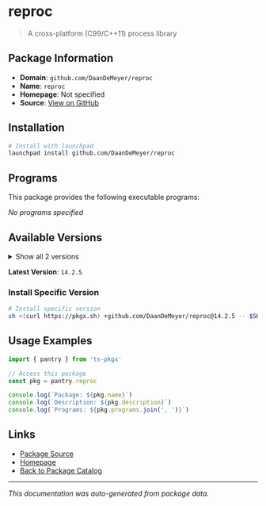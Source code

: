 # reproc

> A cross-platform (C99/C++11) process library

## Package Information

- **Domain**: `github.com/DaanDeMeyer/reproc`
- **Name**: `reproc`
- **Homepage**: Not specified
- **Source**: [View on GitHub](https://github.com/pkgxdev/pantry/tree/main/projects/github.com/DaanDeMeyer/reproc/package.yml)

## Installation

```bash
# Install with launchpad
launchpad install github.com/DaanDeMeyer/reproc
```

## Programs

This package provides the following executable programs:

*No programs specified*

## Available Versions

<details>
<summary>Show all 2 versions</summary>

- `14.2.5`, `14.2.4`

</details>

**Latest Version**: `14.2.5`

### Install Specific Version

```bash
# Install specific version
sh <(curl https://pkgx.sh) +github.com/DaanDeMeyer/reproc@14.2.5 -- $SHELL -i
```

## Usage Examples

```typescript
import { pantry } from 'ts-pkgx'

// Access this package
const pkg = pantry.reproc

console.log(`Package: ${pkg.name}`)
console.log(`Description: ${pkg.description}`)
console.log(`Programs: ${pkg.programs.join(', ')}`)
```

## Links

- [Package Source](https://github.com/pkgxdev/pantry/tree/main/projects/github.com/DaanDeMeyer/reproc/package.yml)
- [Homepage](#)
- [Back to Package Catalog](../../../package-catalog.md)

---

*This documentation was auto-generated from package data.*
